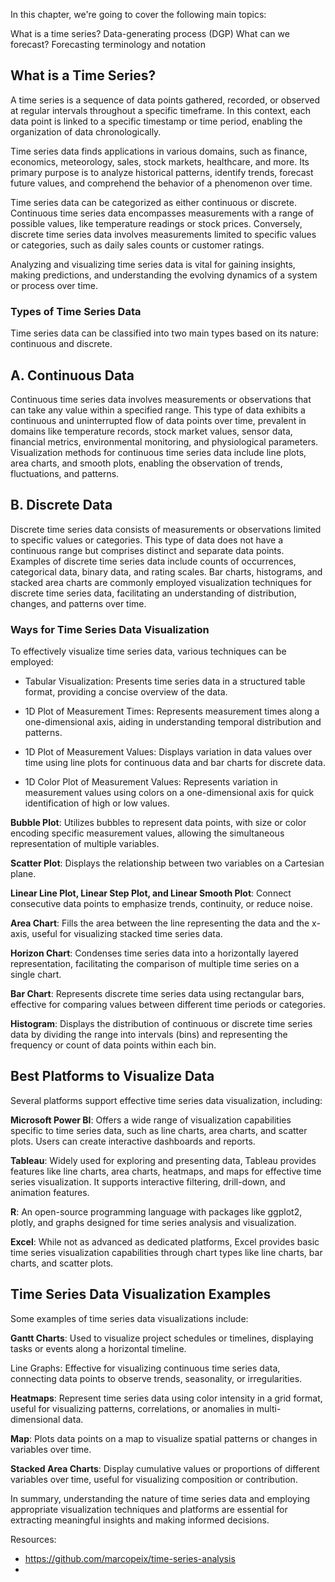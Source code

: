In this chapter, we're going to cover the following main topics:

What is a time series?
Data-generating process (DGP)
What can we forecast?
Forecasting terminology and notation


## What is a Time Series?

A time series is a sequence of data points gathered, recorded, or observed at regular intervals throughout a specific timeframe. In this context, each data point is linked to a specific timestamp or time period, enabling the organization of data chronologically.

Time series data finds applications in various domains, such as finance, economics, meteorology, sales, stock markets, healthcare, and more. Its primary purpose is to analyze historical patterns, identify trends, forecast future values, and comprehend the behavior of a phenomenon over time.

Time series data can be categorized as either continuous or discrete. Continuous time series data encompasses measurements with a range of possible values, like temperature readings or stock prices. Conversely, discrete time series data involves measurements limited to specific values or categories, such as daily sales counts or customer ratings.

Analyzing and visualizing time series data is vital for gaining insights, making predictions, and understanding the evolving dynamics of a system or process over time.

### Types of Time Series Data

Time series data can be classified into two main types based on its nature: continuous and discrete.

## A. Continuous Data

Continuous time series data involves measurements or observations that can take any value within a specified range. This type of data exhibits a continuous and uninterrupted flow of data points over time, prevalent in domains like temperature records, stock market values, sensor data, financial metrics, environmental monitoring, and physiological parameters. Visualization methods for continuous time series data include line plots, area charts, and smooth plots, enabling the observation of trends, fluctuations, and patterns.

## B. Discrete Data

Discrete time series data consists of measurements or observations limited to specific values or categories. This type of data does not have a continuous range but comprises distinct and separate data points. Examples of discrete time series data include counts of occurrences, categorical data, binary data, and rating scales. Bar charts, histograms, and stacked area charts are commonly employed visualization techniques for discrete time series data, facilitating an understanding of distribution, changes, and patterns over time.

### Ways for Time Series Data Visualization

To effectively visualize time series data, various techniques can be employed:

- Tabular Visualization: Presents time series data in a structured table format, providing a concise overview of the data.

- 1D Plot of Measurement Times: Represents measurement times along a one-dimensional axis, aiding in understanding temporal distribution and patterns.

- 1D Plot of Measurement Values: Displays variation in data values over time using line plots for continuous data and bar charts for discrete data.

- 1D Color Plot of Measurement Values: Represents variation in measurement values using colors on a one-dimensional axis for quick identification of high or low values.

<strong>Bubble Plot</strong>: Utilizes bubbles to represent data points, with size or color encoding specific measurement values, allowing the simultaneous representation of multiple variables.

<strong>Scatter Plot</strong>: Displays the relationship between two variables on a Cartesian plane.

<strong>Linear Line Plot, Linear Step Plot, and Linear Smooth Plot</strong>: Connect consecutive data points to emphasize trends, continuity, or reduce noise.

<strong>Area Chart</strong>: Fills the area between the line representing the data and the x-axis, useful for visualizing stacked time series data.

<strong>Horizon Chart</strong>: Condenses time series data into a horizontally layered representation, facilitating the comparison of multiple time series on a single chart.

<strong>Bar Chart</strong>: Represents discrete time series data using rectangular bars, effective for comparing values between different time periods or categories.

<strong>Histogram</strong>: Displays the distribution of continuous or discrete time series data by dividing the range into intervals (bins) and representing the frequency or count of data points within each bin.

## Best Platforms to Visualize Data

Several platforms support effective time series data visualization, including:

<strong>Microsoft Power BI</strong>: Offers a wide range of visualization capabilities specific to time series data, such as line charts, area charts, and scatter plots. Users can create interactive dashboards and reports.

<strong>Tableau</strong>: Widely used for exploring and presenting data, Tableau provides features like line charts, area charts, heatmaps, and maps for effective time series visualization. It supports interactive filtering, drill-down, and animation features.

<strong>R</strong>: An open-source programming language with packages like ggplot2, plotly, and graphs designed for time series analysis and visualization.

<strong>Excel</strong>: While not as advanced as dedicated platforms, Excel provides basic time series visualization capabilities through chart types like line charts, bar charts, and scatter plots.

## Time Series Data Visualization Examples

Some examples of time series data visualizations include:

<strong>Gantt Charts</strong>: Used to visualize project schedules or timelines, displaying tasks or events along a horizontal timeline.

</strong>Line Graphs: Effective for visualizing continuous time series data, connecting data points to observe trends, seasonality, or irregularities.

<strong>Heatmaps</strong>: Represent time series data using color intensity in a grid format, useful for visualizing patterns, correlations, or anomalies in multi-dimensional data.

<strong>Map</strong>: Plots data points on a map to visualize spatial patterns or changes in variables over time.

<strong>Stacked Area Charts</strong>: Display cumulative values or proportions of different variables over time, useful for visualizing composition or contribution.

In summary, understanding the nature of time series data and employing appropriate visualization techniques and platforms are essential for extracting meaningful insights and making informed decisions.





Resources:
- https://github.com/marcopeix/time-series-analysis
- 
